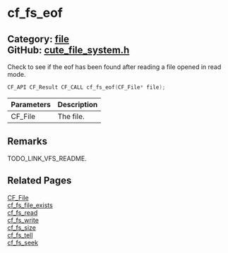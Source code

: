 [](../header.md ':include')

# cf_fs_eof

Category: [file](/api_reference?id=file)  
GitHub: [cute_file_system.h](https://github.com/RandyGaul/cute_framework/blob/master/include/cute_file_system.h)  
---

Check to see if the eof has been found after reading a file opened in read mode.

```cpp
CF_API CF_Result CF_CALL cf_fs_eof(CF_File* file);
```

Parameters | Description
--- | ---
CF_File | The file.

## Remarks

TODO_LINK_VFS_README.

## Related Pages

[CF_File](/file/cf_file.md)  
[cf_fs_file_exists](/file/cf_fs_file_exists.md)  
[cf_fs_read](/file/cf_fs_read.md)  
[cf_fs_write](/file/cf_fs_write.md)  
[cf_fs_size](/file/cf_fs_size.md)  
[cf_fs_tell](/file/cf_fs_tell.md)  
[cf_fs_seek](/file/cf_fs_seek.md)  
